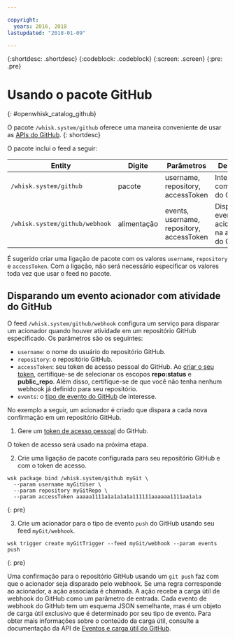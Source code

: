 ```yaml
---

copyright:
  years: 2016, 2018
lastupdated: "2018-01-09"

---
```


{:shortdesc: .shortdesc}
{:codeblock: .codeblock}
{:screen: .screen}
{:pre: .pre}

# Usando o pacote GitHub
{: #openwhisk_catalog_github}

O pacote `/whisk.system/github` oferece uma maneira conveniente de usar as [APIs do GitHub](https://developer.github.com/).
{: shortdesc}

O pacote inclui o feed a seguir:

| Entity | Digite | Parâmetros | Descrição |
| --- | --- | --- | --- |
| `/whisk.system/github` | pacote | username, repository, accessToken | Interagir com a API do GitHub |
| `/whisk.system/github/webhook` | alimentação | events, username, repository, accessToken | Disparar eventos acionadores na atividade do GitHub |

É sugerido criar uma ligação de pacote com os valores `username`,
`repository` e `accessToken`.  Com a ligação, não será necessário especificar os valores toda vez que usar o feed no pacote.

## Disparando um evento acionador com atividade do GitHub

O feed `/whisk.system/github/webhook` configura um serviço para disparar um acionador quando houver atividade em um repositório GitHub especificado. Os parâmetros são os seguintes:

- `username`: o nome do usuário do repositório GitHub.
- `repository`: o repositório GitHub.
- `accessToken`: seu token de acesso pessoal do GitHub. Ao [criar o seu token](https://github.com/settings/tokens), certifique-se de selecionar os escopos **repo:status** e **public_repo**. Além disso, certifique-se de que você não tenha nenhum webhook já definido para seu repositório.
- `events`: o [tipo de evento do GitHub](https://developer.github.com/v3/activity/events/types/) de interesse.

No exemplo a seguir, um acionador é criado que dispara a cada nova confirmação em um repositório GitHub.

1. Gere um [token de acesso pessoal](https://github.com/settings/tokens) do GitHub.
  
  O token de acesso será usado na próxima etapa.
  
2. Crie uma ligação de pacote configurada para seu repositório GitHub e com o token de acesso.
  
  ```
  wsk package bind /whisk.system/github myGit \
    --param username myGitUser \
    --param repository myGitRepo \
    --param accessToken aaaaa1111a1a1a1a1a111111aaaaaa1111aa1a1a
  ```
  {: pre}
  
3. Crie um acionador para o tipo de evento `push` do GitHub usando seu feed `myGit/webhook`.
  
  ```
  wsk trigger create myGitTrigger --feed myGit/webhook --param events push
  ```
  {: pre}
  
  Uma confirmação para o repositório GitHub usando um `git push` faz com que o acionador seja disparado pelo webhook. Se uma regra corresponde ao acionador, a ação associada é chamada.
  A ação recebe a carga útil de webhook do GitHub como um parâmetro de entrada. Cada evento
de webhook do GitHub tem um esquema JSON semelhante, mas é um objeto de carga útil
exclusivo que é determinado por seu tipo de evento.
  Para obter mais informações sobre o
conteúdo da carga útil, consulte a documentação da API de
[Eventos e carga útil
do GitHub](https://developer.github.com/v3/activity/events/types/).
  
